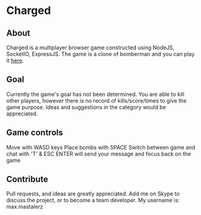 # Charged

## About

Charged is a multiplayer browser game constructed using NodeJS, SocketIO, ExpressJS. The game is a clone of bomberman and you can play it [here](http://tic-tic-boom.herokuapp.com/).

## Goal

Currently the game's goal has not been determined. You are able to kill other players, however there is no record of kills/score/times to give the game purpose. Ideas and suggestions in the category would be appreciated.

## Game controls

Move with WASD keys
Place bombs with SPACE
Switch between game and chat with 'T' & ESC
ENTER will send your message and focus back on the game

## Contribute

Pull requests, and ideas are greatly appreciated. Add me on Skype to discuss the project, or to become a team developer.
My username is: max.mastalerz